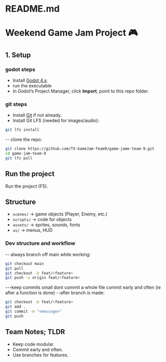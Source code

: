 # README.md
# Weekend Game Jam Project 🎮

## 1. Setup
### godot steps
- Install [Godot 4.x](https://godotengine.org/).
- run the executable
- In Godot’s Project Manager, click **Import**, point to this repo folder.

### git steps
- Install [Git](https://git-scm.com/) if not already.
- Install Git LFS (needed for images/audio):
``` bash
git lfs install
```

-- clone the repo:
``` bash
git clone https://github.com/TX-GameJam-Team9/game-jame-team-9.git
cd game-jam-team-9
git lfs pull
```

## Run the project
Run the project (F5).

## Structure
- `scenes/` → game objects (Player, Enemy, etc.)
- `scripts/` → code for objects
- `assets/` → sprites, sounds, fonts
- `ui/` → menus, HUD

### Dev structure and workflow
-- always branch off main while working:
```bash 
git checkout main
git pull
git checkout -b feat/<feature>
git push -u origin feat/<feature>
```

---keep commits small dont commit a whole file commit early and often (ie after a function is done)
--after branch is made:
```bash
git checkout -b feat/<feature>
git add .
git commit -m "<message>"
git push
```


## Team Notes; TLDR
- Keep code modular.
- Commit early and often.
- Use branches for features.
